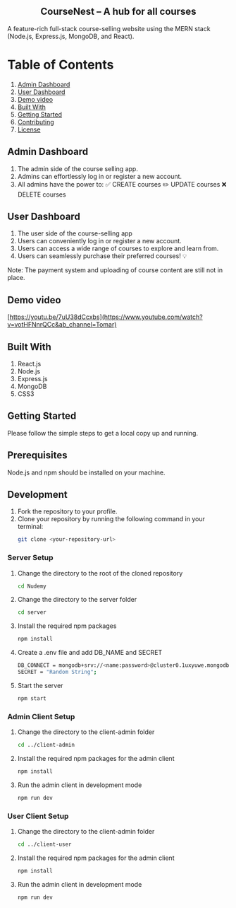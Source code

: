 <div align="center">
  <h2>CourseNest – A hub for all courses</h2>
</div>

A feature-rich full-stack course-selling website using the MERN stack (Node.js, Express.js, MongoDB, and React).

# Table of Contents

1. [Admin Dashboard](#admin-dashboard)
2. [User Dashboard](#user-dashboard)
3. [Demo video](#demo-video)
4. [Built With](#built-with)
5. [Getting Started](#getting-started)
6. [Contributing](#contributing)
7. [License](#license)

## Admin Dashboard

1. The admin side of the course selling app.
2. Admins can effortlessly log in or register a new account.
3. All admins have the power to:
   ✅ CREATE courses
   ✏️ UPDATE courses
   ❌ DELETE courses

## User Dashboard

1. The user side of the course-selling app
2. Users can conveniently log in or register a new account.
3. Users can access a wide range of courses to explore and learn from.
4. Users can seamlessly purchase their preferred courses! 💡

Note: The payment system and uploading of course content are still not in place.

## Demo video

[https://youtu.be/7uU38dCcxbs](https://www.youtube.com/watch?v=votHFNnrQCc&ab_channel=Tomar)

## Built With

1. React.js
2. Node.js
3. Express.js
4. MongoDB
5. CSS3

## Getting Started

Please follow the simple steps to get a local copy up and running.

## Prerequisites

Node.js and npm should be installed on your machine.

## Development

1. Fork the repository to your profile.
2. Clone your repository by running the following command in your terminal:
   ```sh
   git clone <your-repository-url>
   ```

### Server Setup

1. Change the directory to the root of the cloned repository
   ```sh
   cd Nudemy
   ```
2. Change the directory to the server folder
   ```sh
   cd server
   ```
3. Install the required npm packages
   ```sh
   npm install
   ```
4. Create a .env file and add DB_NAME and SECRET
   ```sh
   DB_CONNECT = mongodb+srv://<name:password>@cluster0.1uxyuwe.mongodb.net/courses
   SECRET = "Random String";
   ```
5. Start the server
   ```sh
   npm start
   ```

### Admin Client Setup

1. Change the directory to the client-admin folder
   ```sh
   cd ../client-admin
   ```
2. Install the required npm packages for the admin client
   ```sh
   npm install
   ```
3. Run the admin client in development mode
   ```sh
   npm run dev
   ```

### User Client Setup

1. Change the directory to the client-admin folder
   ```sh
   cd ../client-user
   ```
2. Install the required npm packages for the admin client
   ```sh
   npm install
   ```
3. Run the admin client in development mode
   ```sh
   npm run dev
   ```
